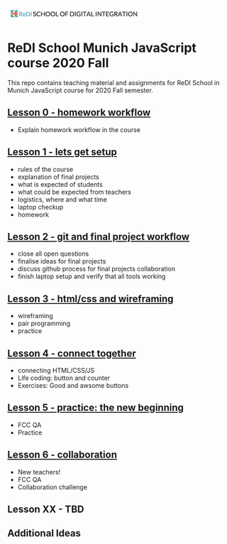 ![ReDI](redi-school-logo.jpg)

# ReDI School Munich JavaScript course 2020 Fall

This repo contains teaching material and assignments for ReDI School in Munich JavaScript course for 2020 Fall semester.

## [Lesson 0 - homework workflow](https://mrtim.github.io/js-munich-2020-fall/lessons/0_workflow/homework_workflow)

- Explain homework workflow in the course

## [Lesson 1 - lets get setup](https://mrtim.github.io/js-munich-2020-fall/lessons/1_setup)

- rules of the course
- explanation of final projects
- what is expected of students
- what could be expected from teachers
- logistics, where and what time
- laptop checkup
- homework

## [Lesson 2 - git and final project workflow](https://mrtim.github.io/js-munich-2020-fall/lessons/2_git_and_workflow)

- close all open questions
- finalise ideas for final projects
- discuss github process for final projects collaboration
- finish laptop setup and verify that all tools working

## [Lesson 3 - html/css and wireframing](https://mrtim.github.io/js-munich-2020-fall/lessons/3_html_css)

- wireframing
- pair programming
- practice

## [Lesson 4 - connect together](https://mrtim.github.io/js-munich-2020-fall/lessons/4_connect_together)

- connecting HTML/CSS/JS
- Life coding: button and counter
- Exercises: Good and awsome buttons

## [Lesson 5 - practice: the new beginning](https://mrtim.github.io/js-munich-2020-fall/lessons/5_practice)

- FCC QA
- Practice

## [Lesson 6 - collaboration](https://mrtim.github.io/js-munich-2020-fall/lessons/6_group_challenges)

- New teachers!
- FCC QA
- Collaboration challenge

## Lesson XX - TBD

## Additional Ideas
